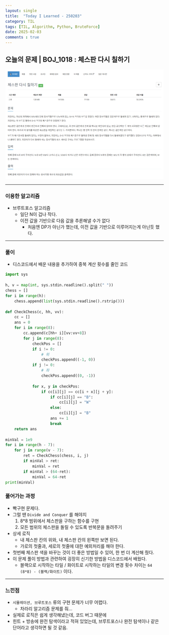 ```yaml
---
layout: single
title:  "Today I Learned - 250203"
category: TIL
tags: [TIL, Algorithm, Python, BruteForce]
date: 2025-02-03
comments : true
---
```


## 오늘의 문제 | BOJ_1018 : 체스판 다시 칠하기
![png](/assets/img/BOJ_1018.PNG)

------

### 이용한 알고리즘
* 브루트포스 알고리즘
    * 일단 N이 겁나 작다.
    * 이전 값을 기반으로 다음 값을 추론해낼 수가 없다
        * 처음엔 DP가 아닌가 했는데, 이전 값을 기반으로 이루어지는게 아닌듯 했다.
------

### 풀이
* 디스코드에서 배운 내용을 추가하여 중복 계산 횟수를 줄인 코드
```python
import sys

h, v = map(int, sys.stdin.readline().split(" "))
chess = []
for i in range(h):
    chess.append(list(sys.stdin.readline().rstrip()))

def CheckChess(c, hh, vv):
    cc = []
    ans = 0
    for i in range(8):
        cc.append(c[hh+ i][vv:vv+8])
        for j in range(8):
            checkPos = []
            if i != 0:
                # 위
                checkPos.append((-1, 0))
            if j != 0:
                # 좌
                checkPos.append((0, -1))

            for x, y in checkPos:
                if cc[i][j] == cc[i + x][j + y]:
                    if cc[i][j] == "B":
                        cc[i][j] = "W"
                    else:
                        cc[i][j] = "B"
                    ans += 1
                    break
    return ans

minVal = 1e9
for i in range(h - 7):
    for j in range(v - 7):
        ret = CheckChess(chess, i, j)
        if minVal > ret:
            minVal = ret
        if minVal > (64-ret):
            minVal = 64-ret
print(minVal)
```

### 풀어가는 과정
* 빡구현 문제다.
* 그럴 땐 `Divide and Conquer` 를 해야지
    1. 8*8 범위에서 체스판을 구하는 함수를 구현
    2. 모든 범위의 체스판을 돌릴 수 있도록 반복문을 돌려주기
* 상세 로직
    * 내 체스판 칸의 위와, 내 체스판 칸의 왼쪽만 보면 된다.
    * 가로의 첫줄과, 세로의 첫줄에 대한 예외처리를 해야 한다.
* 첫번째 체스판 색을 바꾸는 것이 더 좋은 방법일 수 있어, 한 번 더 계산해 줬다.
* 이 문제 풀이 방법과 관련하여 굉장히 신기한 방법을 디스코드에서 배웠다.
    * 블랙으로 시작하는 타일 / 화이트로 시작하는 타일의 변경 횟수 차이는 `64 (8*8) - (블랙/화이트)` 이다.
----
### 느낀점
* `시뮬레이션, 브루트포스` 류의 구현 문제가 너무 어렵다. 
    * 차라리 알고리즘 문제를 줘...
* 실제로 로직은 쉽게 생각해냈는데, 코드 버그 때문에 
* 힌트 + 방송에 완전 탐색이라고 적혀 있었는데, 브루트포스나 완전 탐색이나 같은 단어라고 생각하면 될 것 같음.
